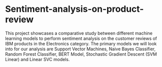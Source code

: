 # Sentiment-analysis-on-product-review

This project showcases a comparative study between different machine learning models to perform sentiment analysis on the customer reviews of IBM products in the Electronics category. The primary models we will look into for our analysis are Support Vector Machines, Naive Bayes Classifier, Random Forest Classifier, BERT Model, Stochastic Gradient Descent (SVM Linear) and Linear SVC models.
